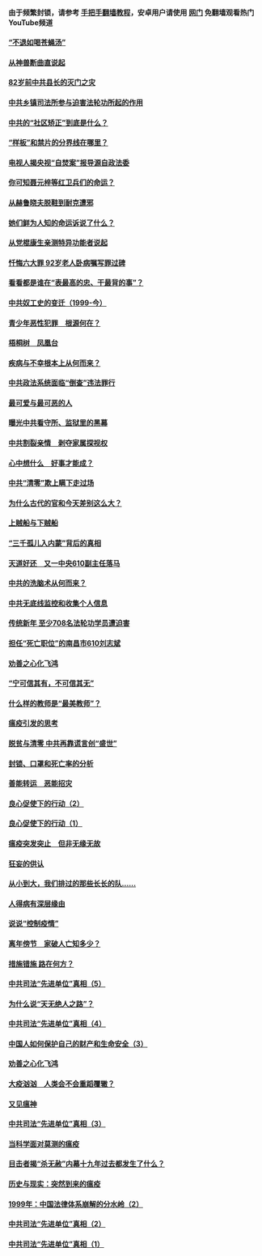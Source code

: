 #### 由于频繁封锁，请参考 [手把手翻墙教程](https://github.com/gfw-breaker/guides/wiki/)，安卓用户请使用 [网门](https://github.com/gfw-breaker/nogfw/blob/master/dl.md?t=04141701) 免翻墙观看热门YouTube频道 

#### [“不退如喝苍蝇汤”](../pages/19/423287.md?t=04141701) 

#### [从神兽断曲直说起](../pages/19/423201.md?t=04141701) 

#### [82岁前中共县长的灭门之灾](../pages/19/423055.md?t=04141701) 

#### [中共乡镇司法所参与迫害法轮功所起的作用](../pages/19/423064.md?t=04141701) 

#### [中共的“社区矫正”到底是什么？](../pages/19/422870.md?t=04141701) 

#### [“样板”和禁片的分界线在哪里？](../pages/19/422704.md?t=04141701) 

#### [电视人揭央视“自焚案”报导源自政法委](../pages/19/422770.md?t=04141701) 

#### [你可知聂元梓等红卫兵们的命运？](../pages/19/422848.md?t=04141701) 

#### [从赫鲁晓夫脱鞋到耐克遭邪](../pages/19/422826.md?t=04141701) 

#### [她们鲜为人知的命运诉说了什么？](../pages/19/422754.md?t=04141701) 

#### [从党棍康生亲测特异功能者说起](../pages/19/422657.md?t=04141701) 

#### [忏悔六大罪 92岁老人卧病嘱写罪过碑](../pages/19/422750.md?t=04141701) 

#### [看看都是谁在“表最高的忠、干最背的事”？](../pages/19/422703.md?t=04141701) 

#### [中共奴工史的变迁（1999-今）](../pages/19/422656.md?t=04141701) 

#### [青少年恶性犯罪　根源何在？](../pages/19/422449.md?t=04141701) 

#### [梧桐树　凤凰台](../pages/19/422442.md?t=04141701) 

#### [疾病与不幸根本上从何而来？](../pages/19/422438.md?t=04141701) 

#### [中共政法系统面临“倒查”违法罪行](../pages/19/422497.md?t=04141701) 

#### [最可爱与最可恶的人](../pages/19/422448.md?t=04141701) 

#### [曝光中共看守所、监狱里的黑幕](../pages/19/422390.md?t=04141701) 

#### [中共割裂亲情　剥夺家属探视权](../pages/19/422364.md?t=04141701) 

#### [心中想什么　好事才能成？](../pages/19/422318.md?t=04141701) 

#### [中共“清零”欺上瞒下走过场](../pages/19/422306.md?t=04141701) 

#### [为什么古代的官和今天差别这么大？](../pages/19/422228.md?t=04141701) 

#### [上贼船与下贼船](../pages/19/422276.md?t=04141701) 

#### [“三千孤儿入内蒙”背后的真相](../pages/19/422229.md?t=04141701) 

#### [天道好还　又一中央610副主任落马](../pages/19/422155.md?t=04141701) 

#### [中共的洗脑术从何而来？](../pages/19/422154.md?t=04141701) 

#### [中共无底线监控和收集个人信息](../pages/19/422039.md?t=04141701) 

#### [传统新年 至少708名法轮功学员遭迫害](../pages/19/421946.md?t=04141701) 

#### [担任“死亡职位”的南昌市610刘志斌](../pages/19/421957.md?t=04141701) 

#### [劝善之心化飞鸿](../pages/19/421164.md?t=04141701) 

#### [“宁可信其有，不可信其无”](../pages/19/421691.md?t=04141701) 

#### [什么样的教师是“最美教师”？](../pages/19/421755.md?t=04141701) 

#### [瘟疫引发的思考](../pages/19/421594.md?t=04141701) 

#### [脱贫与清零 中共再靠谎言创“盛世”](../pages/19/421590.md?t=04141701) 

#### [封锁、口罩和死亡率的分析](../pages/19/421495.md?t=04141701) 

#### [善能转运　恶能招灾](../pages/19/421334.md?t=04141701) 

#### [良心促使下的行动（2）](../pages/19/421361.md?t=04141701) 

#### [良心促使下的行动（1）](../pages/19/421302.md?t=04141701) 

#### [瘟疫突发突止　但非无缘无故](../pages/19/421281.md?t=04141701) 

#### [狂妄的供认](../pages/19/421199.md?t=04141701) 

#### [从小到大，我们排过的那些长长的队……](../pages/19/421243.md?t=04141701) 

#### [人得病有深层缘由](../pages/19/420864.md?t=04141701) 

#### [说说“控制疫情”](../pages/19/420831.md?t=04141701) 

#### [离年傍节　家破人亡知多少？](../pages/19/420563.md?t=04141701) 

#### [措施错施  路在何方？](../pages/19/420076.md?t=04141701) 

#### [中共司法“先进单位”真相（5）](../pages/19/419453.md?t=04141701) 

#### [为什么说“天无绝人之路”？](../pages/19/419618.md?t=04141701) 

#### [中共司法“先进单位”真相（4）](../pages/19/419452.md?t=04141701) 

#### [中国人如何保护自己的财产和生命安全（3）](../pages/19/419405.md?t=04141701) 

#### [劝善之心化飞鸿](../pages/19/418758.md?t=04141701) 

#### [大疫汹汹　人类会不会重蹈覆辙？](../pages/19/419691.md?t=04141701) 

#### [又见瘟神](../pages/19/419225.md?t=04141701) 

#### [中共司法“先进单位”真相（3）](../pages/19/419451.md?t=04141701) 

#### [当科学面对莫测的瘟疫](../pages/19/419625.md?t=04141701) 

#### [目击者揭“杀无赦”内幕十九年过去都发生了什么？](../pages/19/419617.md?t=04141701) 

#### [历史与现实：突然到来的瘟疫](../pages/19/419619.md?t=04141701) 

#### [1999年：中国法律体系崩解的分水岭（2）](../pages/19/419455.md?t=04141701) 

#### [中共司法“先进单位”真相（2）](../pages/19/419450.md?t=04141701) 

#### [中共司法“先进单位”真相（1）](../pages/19/419449.md?t=04141701) 

